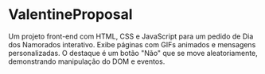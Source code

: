 # ValentineProposal
Um projeto front-end com HTML, CSS e JavaScript para um pedido de Dia dos Namorados interativo. Exibe páginas com GIFs animados e mensagens personalizadas. O destaque é um botão "Não" que se move aleatoriamente, demonstrando manipulação do DOM e eventos.

